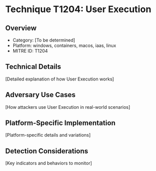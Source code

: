 # Technique T1204: User Execution

## Overview
- Category: [To be determined]
- Platform: windows, containers, macos, iaas, linux
- MITRE ID: T1204

## Technical Details
[Detailed explanation of how User Execution works]

## Adversary Use Cases
[How attackers use User Execution in real-world scenarios]

## Platform-Specific Implementation
[Platform-specific details and variations]

## Detection Considerations
[Key indicators and behaviors to monitor]

